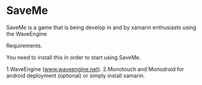 SaveMe
======

SaveMe is a game that is being develop in and by xamarin enthusiasts using the WaveEngine 

Requirements.

You need to install this in order to start using SaveMe.

1.WaveEngine (www.waveengine.net). 
2.Monotouch and Monodroid for android deployment (optional) or simply install xamarin.
